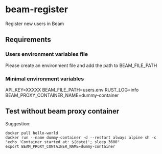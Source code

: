 # beam-register
Register new users in Beam

## Requirements

### Users environment variables file
Please create an environment file and add the path to BEAM_FILE_PATH

### Minimal environment variables
API_KEY=XXXXX
BEAM_FILE_PATH=users.env
RUST_LOG=info
BEAM_PROXY_CONTAINER_NAME=dummy-container

## Test without beam proxy container
Suggestion:

```
docker pull hello-world
docker run --name dummy-container -d --restart always alpine sh -c "echo 'Container started at: $(date)'; sleep 3600"
export BEAM_PROXY_CONTAINER_NAME=dummy-container
```
